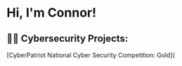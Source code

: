 <h1> Hi, I'm Connor! </h1>

<h2> 👨‍💻 Cybersecurity Projects: </h2>

[CyberPatriot National Cyber Security Competition: Gold](
